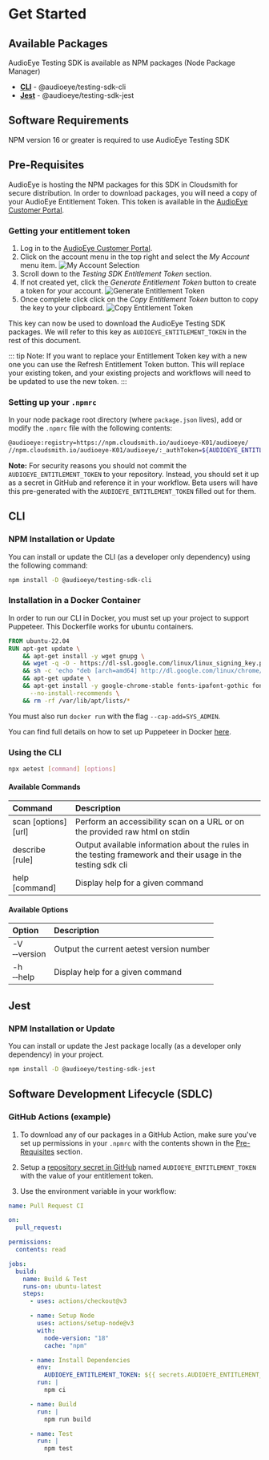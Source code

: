 # Get Started

## Available Packages

AudioEye Testing SDK is available as NPM packages (Node Package Manager)

- [**CLI**](#cli) - @audioeye/testing-sdk-cli
- [**Jest**](#jest) - @audioeye/testing-sdk-jest

## Software Requirements

NPM version 16 or greater is required to use AudioEye Testing SDK

## Pre-Requisites

AudioEye is hosting the NPM packages for this SDK in Cloudsmith for secure distribution. In order to download packages, 
you will need a copy of your AudioEye Entitlement Token. This token is available in the
[AudioEye Customer Portal](https://portal.audioeye.com/).

### Getting your entitlement token

1. Log in to the [AudioEye Customer Portal](https://portal.audioeye.com/). 
2. Click on the account menu in the top right and select the *My Account* menu item.
   ![My Account Selection](/my-account.png)
3. Scroll down to the *Testing SDK Entitlement Token* section.
4. If not created yet, click the *Generate Entitlement Token* button to create a token for your account.
   ![Generate Entitlement Token](/generate-entitlement-token.png)
5. Once complete click click on the *Copy Entitlement Token* button to copy the key to your clipboard.
   ![Copy Entitlement Token](/copy-entitlement-token.png)

This key can now be used to download the AudioEye Testing SDK packages. We will refer to this key as
`AUDIOEYE_ENTITLEMENT_TOKEN` in the rest of this document.

::: tip
Note: If you want to replace your Entitlement Token key with a new one you can use the Refresh Entitlement Token button.
This will replace your existing token, and your existing projects and workflows will need to be updated to use the new
token.
:::

### Setting up your `.npmrc`

In your node package root directory (where `package.json` lives), add or modify the `.npmrc` file with the following contents:

```bash
@audioeye:registry=https://npm.cloudsmith.io/audioeye-K01/audioeye/
//npm.cloudsmith.io/audioeye-K01/audioeye/:_authToken=${AUDIOEYE_ENTITLEMENT_TOKEN}
```

**Note:** For security reasons you should not commit the `AUDIOEYE_ENTITLEMENT_TOKEN` to your repository. Instead, you should set it up as a secret in GitHub and reference it in your workflow. Beta users will have this pre-generated with the `AUDIOEYE_ENTITLEMENT_TOKEN` filled out for them.

## CLI

### NPM Installation or Update

You can install or update the CLI (as a developer only dependency) using the following command:

```bash
npm install -D @audioeye/testing-sdk-cli
```
### Installation in a Docker Container

In order to run our CLI in Docker, you must set up your project to support Puppeteer. This Dockerfile works for ubuntu containers.

```dockerfile
FROM ubuntu-22.04
RUN apt-get update \
    && apt-get install -y wget gnupg \
    && wget -q -O - https://dl-ssl.google.com/linux/linux_signing_key.pub | apt-key add - \
    && sh -c 'echo "deb [arch=amd64] http://dl.google.com/linux/chrome/deb/ stable main" >> /etc/apt/sources.list.d/google.list' \
    && apt-get update \
    && apt-get install -y google-chrome-stable fonts-ipafont-gothic fonts-wqy-zenhei fonts-thai-tlwg fonts-kacst fonts-freefont-ttf libxss1 \
      --no-install-recommends \
    && rm -rf /var/lib/apt/lists/*
```

You must also run `docker run` with the flag `--cap-add=SYS_ADMIN`.

You can find full details on how to set up Puppeteer in Docker [here](https://pptr.dev/troubleshooting#running-puppeteer-in-docker).

### Using the CLI

```bash
npx aetest [command] [options]
```

#### Available Commands

| Command              | Description                                                                                                  |
| :------------------- | :----------------------------------------------------------------------------------------------------------- |
| scan [options] [url] | Perform an accessibility scan on a URL or on the provided raw html on stdin                                  |
| describe [rule]      | Output available information about the rules in the testing framework and their usage in the testing sdk cli |
| help [command]       | Display help for a given command                                                                             |

#### Available Options

| Option                           | Description                              |
| :------------------------------- | :--------------------------------------- |
| -V<br /> &#x2011;&#x2011;version | Output the current aetest version number |
| -h<br /> &#x2011;&#x2011;help    | Display help for a given command         |

## Jest

### NPM Installation or Update

You can install or update the Jest package locally (as a developer only dependency) in your project.

```bash
npm install -D @audioeye/testing-sdk-jest
```

## Software Development Lifecycle (SDLC)

### GitHub Actions (example)

1. To download any of our packages in a GitHub Action, make sure you've set up permissions in your `.npmrc` with the contents shown in the [Pre-Requisites](#pre-requisites) section.

2. Setup a [repository secret in GitHub](https://docs.github.com/en/actions/security-guides/using-secrets-in-github-actions#creating-secrets-for-a-repository) named `AUDIOEYE_ENTITLEMENT_TOKEN` with the value of your entitlement token.

3. Use the environment variable in your workflow:

```yaml
name: Pull Request CI

on:
  pull_request:

permissions:
  contents: read

jobs:
  build:
    name: Build & Test
    runs-on: ubuntu-latest
    steps:
      - uses: actions/checkout@v3

      - name: Setup Node
        uses: actions/setup-node@v3
        with:
          node-version: "18"
          cache: "npm"

      - name: Install Dependencies
        env:
          AUDIOEYE_ENTITLEMENT_TOKEN: ${{ secrets.AUDIOEYE_ENTITLEMENT_TOKEN }}
        run: |
          npm ci

      - name: Build
        run: |
          npm run build

      - name: Test
        run: |
          npm test
```
